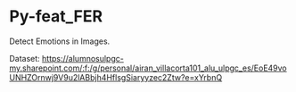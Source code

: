 # Py-feat_FER
Detect Emotions in Images.

Dataset: https://alumnosulpgc-my.sharepoint.com/:f:/g/personal/airan_villacorta101_alu_ulpgc_es/EoE49voUNHZOrnwj9V9u2lABbjh4HflsgSiaryyzec2Ztw?e=xYrbnQ
